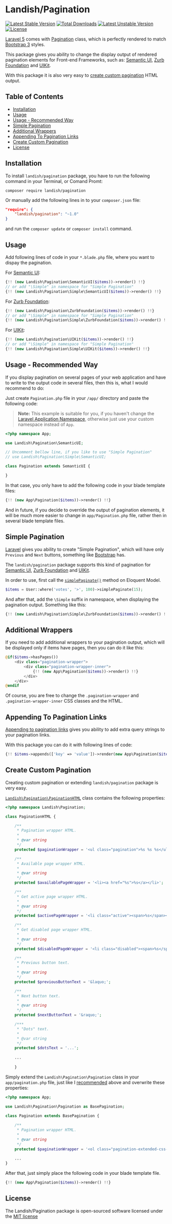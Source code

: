 # Landish/Pagination

[![Latest Stable Version](https://poser.pugx.org/landish/pagination/v/stable.svg)](https://packagist.org/packages/landish/pagination) 
[![Total Downloads](https://poser.pugx.org/landish/pagination/downloads.svg)](https://packagist.org/packages/landish/pagination) 
[![Latest Unstable Version](https://poser.pugx.org/landish/pagination/v/unstable.svg)](https://packagist.org/packages/landish/pagination) 
[![License](https://poser.pugx.org/landish/pagination/license.svg)](https://packagist.org/packages/landish/pagination)

[Laravel 5](http://laravel.com/) comes with [Pagination](http://laravel.com/docs/5.0/pagination) class, which is perfectly rendered to match [Bootstrap 3](http://getbootstrap.com/components/#pagination) styles. 

This package gives you ability to change the display output of rendered pagination elements for Front-end Frameworks, such as: [Semantic UI](http://semantic-ui.com/collections/menu.html#pagination), [Zurb Foundation](http://foundation.zurb.com/docs/components/pagination.html) and [UIKit](http://getuikit.com/docs/pagination.html).

With this package it is also very easy to [create custom pagination](#create-custom-pagination) HTML output.

## Table of Contents
* [Installation](#installation)
* [Usage](#usage)
* [Usage - Recommended Way](#)
* [Simple Pagination](#simple-pagination)
* [Additional Wrappers](#additional-wrappers)
* [Appending To Pagination Links](#appending-to-pagination-links)
* [Create Custom Pagination](#create-custom-pagination)
* [License](#license)


## Installation

To install `landish/pagination` package, you have to run the following command in your Terminal, or Comand Promt:

```
composer require landish/pagination
```

Or manually add the following lines in to your `composer.json` file:

```json
"require": {
    "landish/pagination": "~1.0"
}
```

and run the `composer update` or `composer install` command.

## Usage

Add following lines of code in your `*.blade.php` file, where you want to dispay the pagination.

For [Semantic UI](http://semantic-ui.com/):

```php
{!! (new Landish\Pagination\SemanticUI($items))->render() !!}
// or add "\Simple" in namespace for "Simple Pagination"
{!! (new Landish\Pagination\Simple\SemanticUI($items))->render() !!}
```

For [Zurb Foundation](http://foundation.zurb.com/):

```php
{!! (new Landish\Pagination\ZurbFoundation($items))->render() !!}
// or add "\Simple" in namespace for "Simple Pagination"
{!! (new Landish\Pagination\Simple\ZurbFoundation($items))->render() !!}
```

For [UIKit](http://getuikit.com/):

```php
{!! (new Landish\Pagination\UIKit($items))->render() !!}
// or add "\Simple" in namespace for "Simple Pagination"
{!! (new Landish\Pagination\Simple\UIKit($items))->render() !!}
```

## Usage - Recommended Way

If you display pagination on several pages of your web application and have to write to the output code in several files, then this is, what I would recommend to do:

Just create `Pagination.php` file in your `/app/` directory and paste the following code:

> **Note:** This example is suitable for you, if you haven't change the [Laravel Application Namespace](http://laravel.com/docs/5.0/structure#namespacing-your-application), otherwise just use your custom namespace instead of `App`.

```php
<?php namespace App;

use Landish\Pagination\SemanticUI;

// Uncomment bellow line, if you like to use "Simple Pagination"
// use Landish\Pagination\Simple\SemanticUI;

class Pagination extends SemanticUI {

}
```

In that case, you only have to add the following code in your blade template files:

```php
{!! (new App\Pagination($items))->render() !!}
```

And in future, if you decide to override the output of pagination elements, it will be much more easier to change in `app/Pagination.php` file, rather then in several blade template files.

## Simple Pagination

[Laravel](http://laravel.com/docs/5.0/pagination) gives you ability to create "Simple Pagination", which will have only `Previous` and `Next` buttons, something like [Bootstrap](http://getbootstrap.com/components/#pagination-pager) has. 

The `landish/pagination` package supports this kind of pagination for [Semantic UI](http://semantic-ui.com/collections/menu.html#pagination), [Zurb Foundation](http://foundation.zurb.com/docs/components/pagination.html) and [UIKit](http://getuikit.com/docs/pagination.html).

In order to use, first call the [`simplePaginate()`](http://laravel.com/api/5.0/Illuminate/Database/Eloquent/Builder.html#method_simplePaginate) method on Eloquent Model.

```php
$items = User::where('votes', '>', 100)->simplePaginate(15);
```

And after that, add the `\Simple` suffix in namespace, when displaying the pagination output. Something like this:

```php
{!! (new Landish\Pagination\Simple\ZurbFoundation($items))->render() !!}
```

## Additional Wrappers

If you need to add additional wrappers to your pagination output, which will be displayed only if items have pages, then you can do it like this:

```php
@if($items->hasPages())
	<div class="pagination-wrapper">
    	<div class="pagination-wrapper-inner">
        	{!! (new App\Pagination($items))->render() !!}
        </div>
	</div>
@endif
```

Of course, you are free to change the `.pagination-wrapper` and `.pagination-wrapper-inner` CSS classes and the HTML.

## Appending To Pagination Links

[Appending to pagination links](http://laravel.com/docs/5.0/pagination#appending-to-pagination-links) gives you ability to add extra query strings to your pagination links.

With this package you can do it with following lines of code:

```php
{!! $items->appends(['key' => 'value'])->render(new App\Pagination($items))  !!}
```

## Create Custom Pagination

Creating custom pagination or extending `landish/pagination` package is very easy. 

[`Landish\Pagination\PaginationHTML`](https://github.com/Landish/Pagination/blob/master/src/PaginationHTML.php) class contains the following properties:

```php
<?php namespace Landish\Pagination;

class PaginationHTML {

    /**
     * Pagination wrapper HTML.
     *
     * @var string
     */
    protected $paginationWrapper = '<ul class="pagination">%s %s %s</ul>';

    /**
     * Available page wrapper HTML.
     *
     * @var string
     */
    protected $availablePageWrapper = '<li><a href="%s">%s</a></li>';

    /**
     * Get active page wrapper HTML.
     *
     * @var string
     */
    protected $activePageWrapper = '<li class="active"><span>%s</span></li>';

    /**
     * Get disabled page wrapper HTML.
     *
     * @var string
     */
    protected $disabledPageWrapper = '<li class="disabled"><span>%s</span></li>';

    /**
     * Previous button text.
     *
     * @var string
     */
    protected $previousButtonText = '&laquo;';

    /**
     * Next button text.
     *
     * @var string
     */
    protected $nextButtonText = '&raquo;';

    /***
     * "Dots" text.
     *
     * @var string
     */
    protected $dotsText = '...';
    
    ...
    
    }
```

Simply extend the `Landish\Pagination\Pagination` class in your `app/pagination.php` file, just like I [recommended](#usage--recommended-) above and overwrite these properties:

```php
<?php namespace App;

use Landish\Pagination\Pagination as BasePagination;

class Pagination extends BasePagination {
	
	/**
     * Pagination wrapper HTML.
     *
     * @var string
     */
	protected $paginationWrapper = '<ol class="pagination-extended-css-class">%s %s %s</ol>';
	
	...
}
```

After that, just simply place the following code in your blade template file.

```php
{!! (new App\Pagination($items))->render() !!}
```

## License

The Landish/Pagination package is open-sourced software licensed under the [MIT license](http://opensource.org/licenses/MIT)